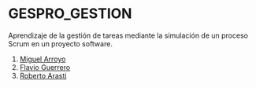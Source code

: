 # GESPRO_GESTION
Aprendizaje de la gestión de tareas mediante la simulación de un proceso Scrum en un proyecto software.


1. [Miguel Arroyo](https://github.com/miguelarroyo-ubu)
2. [Flavio Guerrero](https://github.com/flavioguerrerov)
3. [Roberto Arasti](https://github.com/RobertoArastiBlanco)
